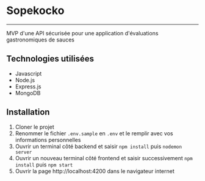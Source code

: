 # Sopekocko

---

MVP d'une API sécurisée pour une application d'évaluations gastronomiques de sauces

## Technologies utilisées

- Javascript
- Node.js
- Express.js
- MongoDB

## Installation

1. Cloner le projet
2. Renommer le fichier `.env.sample` en `.env` et le remplir avec vos informations personnelles
3. Ouvrir un terminal côté backend et saisir `npm install` puis `nodemon server`
4. Ouvrir un nouveau terminal côté frontend et saisir successivement `npm install` puis `npm start`
5. Ouvrir la page http://localhost:4200 dans le navigateur internet

